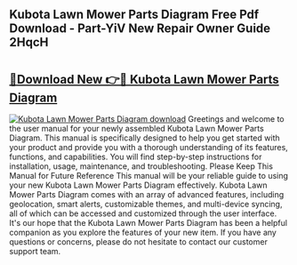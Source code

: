 ## Kubota Lawn Mower Parts Diagram Free Pdf Download - Part-YiV New Repair Owner Guide 2HqcH

# <h2><a href="http://dfjjk4h.blite.top/?on=Kubota+Lawn+Mower+Parts+Diagram">🔗Download New 👉🔴 Kubota Lawn Mower Parts Diagram</a></h2>

[![Kubota Lawn Mower Parts Diagram download](https://i.imgur.com/lujVjoI.png)](http://dfjjk4h.blite.top/?on=Kubota+Lawn+Mower+Parts+Diagram)
Greetings and welcome to the user manual for your newly assembled Kubota Lawn Mower Parts Diagram. This manual is specifically designed to help you get started with your product and provide you with a thorough understanding of its features, functions, and capabilities. You will find step-by-step instructions for installation, usage, maintenance, and troubleshooting. Please Keep This Manual for Future Reference This manual will be your reliable guide to using your new Kubota Lawn Mower Parts Diagram effectively. Kubota Lawn Mower Parts Diagram comes with an array of advanced features, including geolocation, smart alerts, customizable themes, and multi-device syncing, all of which can be accessed and customized through the user interface. It's our hope that the Kubota Lawn Mower Parts Diagram has been a helpful companion as you explore the features of your new item. If you have any questions or concerns, please do not hesitate to contact our customer support team.
